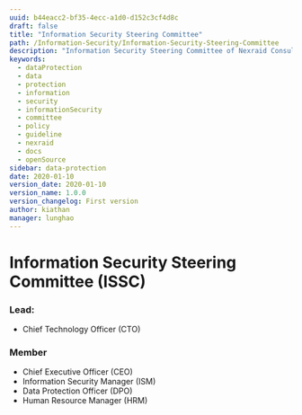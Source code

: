 ```yaml
---
uuid: b44eacc2-bf35-4ecc-a1d0-d152c3cf4d8c
draft: false
title: "Information Security Steering Committee"
path: /Information-Security/Information-Security-Steering-Committee
description: "Information Security Steering Committee of Nexraid Consulting"
keywords: 
  - dataProtection
  - data
  - protection
  - information
  - security
  - informationSecurity
  - committee
  - policy
  - guideline
  - nexraid
  - docs
  - openSource
sidebar: data-protection
date: 2020-01-10
version_date: 2020-01-10
version_name: 1.0.0
version_changelog: First version
author: kiathan
manager: lunghao
---
```


# Information Security Steering Committee (ISSC)

### Lead:
* Chief Technology Officer (CTO)

### Member
* Chief Executive Officer (CEO)
* Information Security Manager (ISM)
* Data Protection Officer (DPO)
* Human Resource Manager (HRM)
